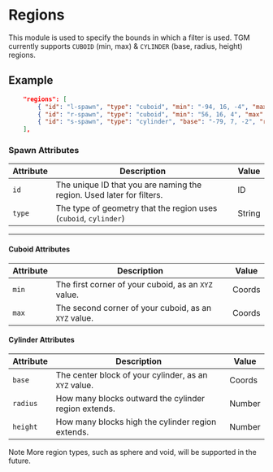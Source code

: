 # Regions

This module is used to specify the bounds in which a filter is used. TGM currently supports `CUBOID` (min, max) & `CYLINDER` (base, radius, height) regions.

## Example

```json
	"regions": [
		{ "id": "l-spawn", "type": "cuboid", "min": "-94, 16, -4", "max": "-103, 23, 4" },
		{ "id": "r-spawn", "type": "cuboid", "min": "56, 16, 4", "max": "64, 23, -4" },
		{ "id": "s-spawn", "type": "cylinder", "base": "-79, 7, -2", "radius": "3", "height": "6" }
	],
```

### Spawn Attributes

| Attribute | Description                                                           | Value    |
|-----------|-----------------------------------------------------------------------|----------|
| `id`      | The unique ID that you are naming the region. Used later for filters. | ID       |
| `type`    | The type of geometry that the region uses (`cuboid`, `cylinder`)      | String   |

---

#### Cuboid Attributes

| Attribute | Description                                                           | Value    |
|-----------|-----------------------------------------------------------------------|----------|
| `min`     | The first corner of your cuboid, as an `XYZ` value.                   | Coords   |
| `max`     | The second corner of your cuboid, as an `XYZ` value.                  | Coords   |

#### Cylinder Attributes

| Attribute | Description                                                           | Value    |
|-----------|-----------------------------------------------------------------------|----------|
| `base`    | The center block of your cylinder, as an `XYZ` value.                 | Coords   |
| `radius`  | How many blocks outward the cylinder region extends.                  | Number   |
| `height`  | How many blocks high the cylinder region extends.                     | Number   |

<span class="label label-note">Note</span> More region types, such as sphere and void, will be supported in the future.
